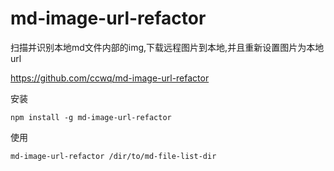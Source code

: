 # md-image-url-refactor 

扫描并识别本地md文件内部的img,下载远程图片到本地,并且重新设置图片为本地url


https://github.com/ccwq/md-image-url-refactor


安装

```shell
npm install -g md-image-url-refactor

```

使用

```shell
md-image-url-refactor /dir/to/md-file-list-dir

```

